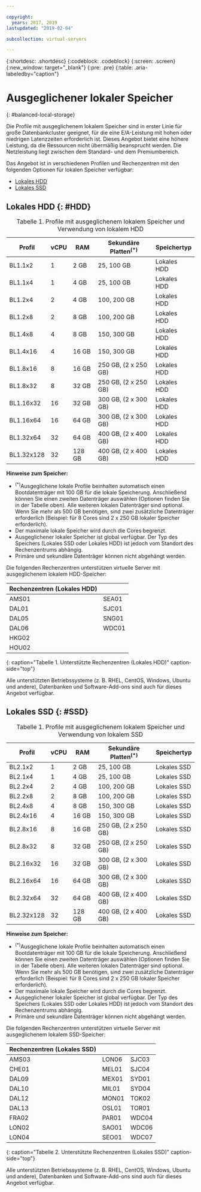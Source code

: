 ```yaml
---

copyright:
  years: 2017, 2019
lastupdated: "2019-02-04"

subcollection: virtual-servers

---
```


{:shortdesc: .shortdesc}
{:codeblock: .codeblock}
{:screen: .screen}
{:new_window: target="_blank"}
{:pre: .pre}
{:table: .aria-labeledby="caption"}

# Ausgeglichener lokaler Speicher
{: #balanced-local-storage}

Die Profile mit ausgeglichenem lokalem Speicher sind in erster Linie für große Datenbankcluster geeignet, für die eine E/A-Leistung mit hohen oder niedrigen Latenzzeiten erforderlich ist. Dieses Angebot bietet eine höhere Leistung, da die Ressourcen nicht übermäßig beansprucht werden. Die Netzleistung liegt zwischen dem Standard- und dem Premiumbereich.

Das Angebot ist in verschiedenen Profilen und Rechenzentren mit den folgenden Optionen für lokalen Speicher verfügbar:

* [Lokales HDD](/docs/vsi?topic=virtual-servers-HDD#HDD)
* [Lokales SSD](/docs/vsi?topic=virtual-servers-SSD#SSD)

## Lokales HDD {: #HDD}

<table>
<CAPTION>Tabelle 1. Profile mit ausgeglichenem lokalem Speicher und Verwendung von lokalem HDD</CAPTION>
<THEAD>
<TR>
<th>Profil</th>
<th>vCPU</th>
<th>RAM</th>
<th>Sekundäre Platten<sup>(*)</sup></th>
<th>Speichertyp</th>
</TR>
</THEAD>
<TBODY>
<tr>
<td>BL1.1x2</td>
<td>1</td>
<td>2 GB</td>
<td>25, 100 GB</td>
<td>Lokales HDD</td>
</tr>
<tr>
<td>BL1.1x4</td>
<td>1</td>
<td>4 GB</td>
<td>25, 100 GB</td>
<td>Lokales HDD</td>
</tr>
<tr>
<td>BL1.2x4</td>
<td>2</td>
<td>4 GB</td>
<td>100, 200 GB</td>
<td>Lokales HDD</td>
</tr>
<tr>
<td>BL1.2x8</td>
<td>2</td>
<td>8 GB</td>
<td>100, 200 GB</td>
<td>Lokales HDD</td>
</tr>
<tr>
<td>BL1.4x8</td>
<td>4</td>
<td>8 GB</td>
<td>150, 300 GB</td>
<td>Lokales HDD</td>
</tr>
<tr>
<td>BL1.4x16</td>
<td>4</td>
<td>16 GB</td>
<td>150, 300 GB</td>
<td>Lokales HDD</td>
</tr>
<tr>
<td>BL1.8x16</td>
<td>8</td>
<td>16 GB</td>
<td>250 GB, (2 x 250 GB)</td>
<td>Lokales HDD</td>
</tr>
<tr>
<td>BL1.8x32</td>
<td>8</td>
<td>32 GB</td>
<td>250 GB, (2 x 250 GB)</td>
<td>Lokales HDD</td>
</tr>
<tr>
<td>BL1.16x32</td>
<td>16</td>
<td>32 GB</td>
<td>300 GB, (2 x 300 GB)</td>
<td>Lokales HDD</td>
</tr>
<tr>
<td>BL1.16x64</td>
<td>16</td>
<td>64 GB</td>
<td>300 GB, (2 x 300 GB)</td>
<td>Lokales HDD</td>
</tr>
<tr>
<td>BL1.32x64</td>
<td>32</td>
<td>64 GB</td>
<td>400 GB, (2 x 400 GB)</td>
<td>Lokales HDD</td>
</tr>
<tr>
<td>BL1.32x128</td>
<td>32</td>
<td>128 GB</td>
<td>400 GB, (2 x 400 GB)</td>
<td>Lokales HDD</td>
</tr>
</TBODY>
</table>

**Hinweise zum Speicher:**
* <sup>(*)</sup>Ausgeglichene lokale Profile beinhalten automatisch einen Bootdatenträger mit 100 GB für die lokale Speicherung. Anschließend können Sie einen zweiten Datenträger auswählen (Optionen finden Sie in der Tabelle oben). Alle weiteren lokalen Datenträger sind optional. Wenn Sie mehr als 500 GB benötigen, sind zwei zusätzliche Datenträger erforderlich (Beispiel: für 8 Cores sind 2 x 250 GB lokaler Speicher erforderlich).
*	Der maximale lokale Speicher wird durch die Cores begrenzt.
*	Ausgeglichener lokaler Speicher ist global verfügbar. Der Typ des Speichers (Lokales SSD oder Lokales HDD) ist jedoch vom Standort des Rechenzentrums abhängig.
*	Primäre und sekundäre Datenträger können nicht abgehängt werden.

Die folgenden Rechenzentren unterstützen virtuelle Server mit ausgeglichenem lokalem HDD-Speicher:

|Rechenzentren (Lokales HDD) |        |
|------------ |------  |  
|AMS01        |SEA01   |
|DAL01        |SJC01   |
|DAL05        |SNG01   |
|DAL06        |WDC01   |
|HKG02        |        |        
|HOU02        |        |  
{: caption="Tabelle 1. Unterstützte Rechenzentren (Lokales HDD)" caption-side="top"}

Alle unterstützten Betriebssysteme (z. B. RHEL, CentOS, Windows, Ubuntu und andere), Datenbanken und Software-Add-ons sind auch für dieses Angebot verfügbar.  

## Lokales SSD {: #SSD}
<table>
<CAPTION>Tabelle 1. Profile mit ausgeglichenem lokalem Speicher und Verwendung von lokalem SSD</CAPTION>
<THEAD>
<TR>
<th>Profil</th>
<th>vCPU</th>
<th>RAM</th>
<th>Sekundäre Platten<sup>(*)</sup></th>
<th>Speichertyp</th>
</TR>
</THEAD>
<TBODY>
<tr>
<td>BL2.1x2</td>
<td>1</td>
<td>2 GB</td>
<td>25, 100 GB</td>
<td>Lokales SSD</td>
</tr>
<tr>
<td>BL2.1x4</td>
<td>1</td>
<td>4 GB</td>
<td>25, 100 GB</td>
<td>Lokales SSD</td>
</tr>
<tr>
<td>BL2.2x4</td>
<td>2</td>
<td>4 GB</td>
<td>100, 200 GB</td>
<td>Lokales SSD</td>
</tr>
<tr>
<td>BL2.2x8</td>
<td>2</td>
<td>8 GB</td>
<td>100, 200 GB</td>
<td>Lokales SSD</td>
</tr>
<tr>
<td>BL2.4x8</td>
<td>4</td>
<td>8 GB</td>
<td>150, 300 GB</td>
<td>Lokales SSD</td>
</tr>
<tr>
<td>BL2.4x16</td>
<td>4</td>
<td>16 GB</td>
<td>150, 300 GB</td>
<td>Lokales SSD</td>
</tr>
<tr>
<td>BL2.8x16</td>
<td>8</td>
<td>16 GB</td>
<td>250 GB, (2 x 250 GB)</td>
<td>Lokales SSD</td>
</tr>
<tr>
<td>BL2.8x32</td>
<td>8</td>
<td>32 GB</td>
<td>250 GB, (2 x 250 GB)</td>
<td>Lokales SSD</td>
</tr>
<tr>
<td>BL2.16x32</td>
<td>16</td>
<td>32 GB</td>
<td>300 GB, (2 x 300 GB)</td>
<td>Lokales SSD</td>
</tr>
<tr>
<td>BL2.16x64</td>
<td>16</td>
<td>64 GB</td>
<td>300 GB, (2 x 300 GB)</td>
<td>Lokales SSD</td>
</tr>
<tr>
<td>BL2.32x64</td>
<td>32</td>
<td>64 GB</td>
<td>400 GB, (2 x 400 GB)</td>
<td>Lokales SSD</td>
</tr>
<tr>
<td>BL2.32x128</td>
<td>32</td>
<td>128 GB</td>
<td>400 GB, (2 x 400 GB)</td>
<td>Lokales SSD</td>
</tr>
</TBODY>
</table>

**Hinweise zum Speicher:**
* <sup>(*)</sup>Ausgeglichene lokale Profile beinhalten automatisch einen Bootdatenträger mit 100 GB für die lokale Speicherung. Anschließend können Sie einen zweiten Datenträger auswählen (Optionen finden Sie in der Tabelle oben). Alle weiteren lokalen Datenträger sind optional. Wenn Sie mehr als 500 GB benötigen, sind zwei zusätzliche Datenträger erforderlich (Beispiel: für 8 Cores sind 2 x 250 GB lokaler Speicher erforderlich).
*	Der maximale lokale Speicher wird durch die Cores begrenzt.
*	Ausgeglichener lokaler Speicher ist global verfügbar. Der Typ des Speichers (Lokales SSD oder Lokales HDD) ist jedoch vom Standort des Rechenzentrums abhängig.
*	Primäre und sekundäre Datenträger können nicht abgehängt werden.

Die folgenden Rechenzentren unterstützen virtuelle Server mit ausgeglichenem lokalem SSD-Speicher:

|Rechenzentren (Lokales SSD) |        |         |
|------- |------  |------ |
|AMS03   |LON06   |SJC03  |
|CHE01   |MEL01   |SJC04  |
|DAL09   |MEX01   |SYD01  |
|DAL10   |MIL01   |SYD04  |
|DAL12   |MON01   |TOK02  |       
|DAL13   |OSL01   |TOR01  |
|FRA02   |PAR01   |WDC04  |
|LON02   |SAO01   |WDC06  |
|LON04   |SEO01   | WDC07 |
{: caption="Tabelle 2. Unterstützte Rechenzentren (Lokales SSD)" caption-side="top"}

Alle unterstützten Betriebssysteme (z. B. RHEL, CentOS, Windows, Ubuntu und andere), Datenbanken und Software-Add-ons sind auch für dieses Angebot verfügbar.  
